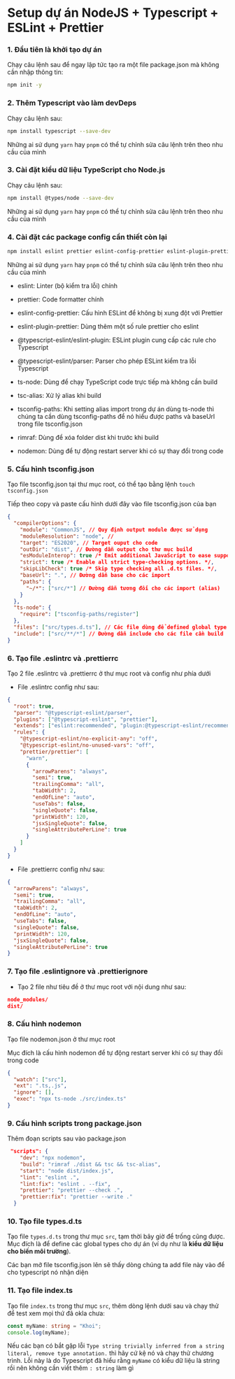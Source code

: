 # Setup dự án NodeJS + Typescript + ESLint + Prettier

### 1. Đầu tiên là khởi tạo dự án

Chạy câu lệnh sau để ngay lập tức tạo ra một file package.json mà không cần nhập thông tin:

```bash
npm init -y
```

### 2. Thêm Typescript vào làm devDeps

Chạy câu lệnh sau:

```bash
npm install typescript --save-dev
```

Những ai sử dụng `yarn` hay `pnpm` có thể tự chỉnh sửa câu lệnh trên theo nhu cầu của mình

### 3. Cài đặt kiểu dữ liệu TypeScript cho Node.js

Chạy câu lệnh sau:

```bash
npm install @types/node --save-dev
```

Những ai sử dụng `yarn` hay `pnpm` có thể tự chỉnh sửa câu lệnh trên theo nhu cầu của mình

### 4. Cài đặt các package config cần thiết còn lại

```bash
npm install eslint prettier eslint-config-prettier eslint-plugin-prettier @typescript-eslint/eslint-plugin @typescript-eslint/parser ts-node tsc-alias tsconfig-paths rimraf nodemon --save-dev
```

Những ai sử dụng `yarn` hay `pnpm` có thể tự chỉnh sửa câu lệnh trên theo nhu cầu của mình

- eslint: Linter (bộ kiểm tra lỗi) chính

- prettier: Code formatter chính

- eslint-config-prettier: Cấu hình ESLint để không bị xung đột với Prettier

- eslint-plugin-prettier: Dùng thêm một số rule prettier cho eslint

- @typescript-eslint/eslint-plugin: ESLint plugin cung cấp các rule cho Typescript

- @typescript-eslint/parser: Parser cho phép ESLint kiểm tra lỗi Typescript

- ts-node: Dùng để chạy TypeScript code trực tiếp mà không cần build

- tsc-alias: Xử lý alias khi build

- tsconfig-paths: Khi setting alias import trong dự án dùng ts-node thì chúng ta cần dùng tsconfig-paths để nó hiểu được paths và baseUrl trong file tsconfig.json

- rimraf: Dùng để xóa folder dist khi trước khi build

- nodemon: Dùng để tự động restart server khi có sự thay đổi trong code

### 5. Cấu hình tsconfig.json

Tạo file tsconfig.json tại thư mục root, có thể tạo bằng lệnh `touch tsconfig.json`

Tiếp theo copy và paste cấu hình dưới đây vào file tsconfig.json của bạn

```json
{
  "compilerOptions": {
    "module": "CommonJS", // Quy định output module được sử dụng
    "moduleResolution": "node", //
    "target": "ES2020", // Target ouput cho code
    "outDir": "dist", // Đường dẫn output cho thư mục build
    "esModuleInterop": true /* Emit additional JavaScript to ease support for importing CommonJS modules. This enables 'allowSyntheticDefaultImports' for type compatibility. */,
    "strict": true /* Enable all strict type-checking options. */,
    "skipLibCheck": true /* Skip type checking all .d.ts files. */,
    "baseUrl": ".", // Đường dẫn base cho các import
    "paths": {
      "~/*": ["src/*"] // Đường dẫn tương đối cho các import (alias)
    }
  },
  "ts-node": {
    "require": ["tsconfig-paths/register"]
  },
  "files": ["src/types.d.ts"], // Các file dùng để defined global type cho dự án
  "include": ["src/**/*"] // Đường dẫn include cho các file cần build
}
```

### 6. Tạo file .eslintrc và .prettierrc

Tạo 2 file .eslintrc và .prettierrc ở thư mục root và config như phía dưới

- File .eslintrc config như sau:

```json
{
  "root": true,
  "parser": "@typescript-eslint/parser",
  "plugins": ["@typescript-eslint", "prettier"],
  "extends": ["eslint:recommended", "plugin:@typescript-eslint/recommended", "eslint-config-prettier", "prettier"],
  "rules": {
    "@typescript-eslint/no-explicit-any": "off",
    "@typescript-eslint/no-unused-vars": "off",
    "prettier/prettier": [
      "warn",
      {
        "arrowParens": "always",
        "semi": true,
        "trailingComma": "all",
        "tabWidth": 2,
        "endOfLine": "auto",
        "useTabs": false,
        "singleQuote": false,
        "printWidth": 120,
        "jsxSingleQuote": false,
        "singleAttributePerLine": true
      }
    ]
  }
}
```

- File .prettierrc config như sau:

```json
{
  "arrowParens": "always",
  "semi": true,
  "trailingComma": "all",
  "tabWidth": 2,
  "endOfLine": "auto",
  "useTabs": false,
  "singleQuote": false,
  "printWidth": 120,
  "jsxSingleQuote": false,
  "singleAttributePerLine": true
}
```

### 7. Tạo file .eslintignore và .prettierignore

- Tạo 2 file như tiêu đề ở thư mục root với nội dung như sau:

```json
node_modules/
dist/
```

### 8. Cấu hình nodemon

Tạo file nodemon.json ở thư mục root

Mục đích là cấu hình nodemon để tự động restart server khi có sự thay đổi trong code

```json
{
  "watch": ["src"],
  "ext": ".ts,.js",
  "ignore": [],
  "exec": "npx ts-node ./src/index.ts"
}
```

### 9. Cấu hình scripts trong package.json

Thêm đoạn scripts sau vào package.json

```json
 "scripts": {
    "dev": "npx nodemon",
    "build": "rimraf ./dist && tsc && tsc-alias",
    "start": "node dist/index.js",
    "lint": "eslint .",
    "lint:fix": "eslint . --fix",
    "prettier": "prettier --check .",
    "prettier:fix": "prettier --write ."
  }
```

### 10. Tạo file types.d.ts

Tạo file `types.d.ts` trong thư mục `src`, tạm thời bây giờ để trống cũng được. Mục đích là để define các global types cho dự án (ví dụ như là **kiểu dữ liệu cho biến môi trường**).

Các bạn mở file tsconfig.json lên sẽ thấy dòng chúng ta add file này vào để cho typescript nó nhận diện

### 11. Tạo file index.ts

Tạo file `index.ts` trong thư mục `src`, thêm dòng lệnh dưới sau và chạy thử để test xem mọi thứ đã okla chưa:

```ts
const myName: string = "Khoi";
console.log(myName);
```

Nếu các bạn có bắt gặp lỗi `Type string trivially inferred from a string literal, remove type annotation.` thì hãy cứ kệ nó và chạy thử chương trình. Lỗi này là do Typescript đã hiểu rằng `myName` có kiểu dữ liệu là string rồi nên không cần viết thêm `: string` làm gì
